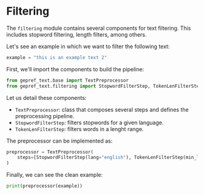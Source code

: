 # Filtering

The `filtering` module contains several components for text filtering. This includes stopword filtering, length filters, among others.

Let's see an example in which we want to filter the following text:

```python
example = "this is an example text 2"
```

First, we'll import the components to build the pipeline:

```python
from gepref_text.base import TextPreprocessor
from gepref_text.filtering import StopwordFilterStep, TokenLenFilterStep
```

Let us detail these components:

- `TextPreprocessor`: class that composes several steps and defines the preprocessing pipeline.
- `StopwordFilterStep`: filters stopwords for a given language.
- `TokenLenFilterStep`: filters words in a lenght range.

The preprocessor can be implemented as:

```python
preprocessor = TextPreprocessor(
    steps=[StopwordFilterStep(lang="english"), TokenLenFilterStep(min_len=2, max_len=10)]
)
```

Finally, we can see the clean example:

```python
print(preprocessor(example))
```
